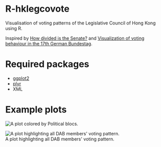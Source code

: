 R-hklegcovote
=============

Visualisation of voting patterns of the Legislative Council of Hong Kong using R.

Inspired by [How divided is the Senate?](http://vikparuchuri.com/blog/how-divided-is-the-senate/) and [Visualization of voting behaviour in the 17th German Bundestag](http://www.joyofdata.de/blog/visualization-of-voting-behaviour-in-the-17th-german-bundestag/).

# Required packages
- [ggplot2](http://ggplot2.org/)
- [plyr](http://plyr.had.co.nz/)
- XML  

# Example plots

![A plot colored by Political blocs.](https://raw.githubusercontent.com/yellowcandle/R-hklegcovote/master/Rplot09.png)

![A plot highlighting all DAB members' voting pattern.](https://raw.githubusercontent.com/yellowcandle/R-hklegcovote/master/Rplot06.png)  
A plot highlighting all DAB members' voting pattern.  
